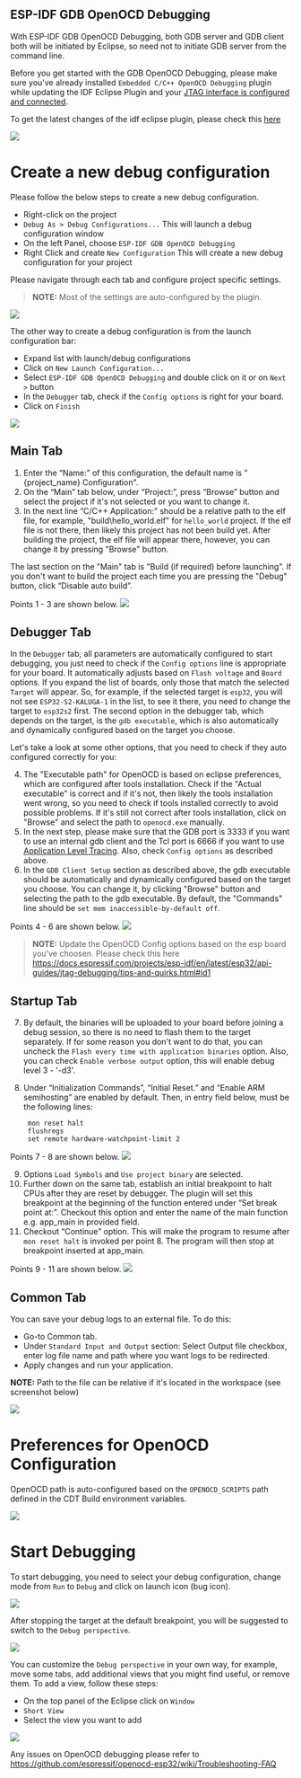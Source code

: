 ## ESP-IDF GDB OpenOCD Debugging
With ESP-IDF GDB OpenOCD Debugging, both GDB server and GDB client both will be initiated by Eclipse, so need not to initiate GDB server from the command line.

Before you get started with the GDB OpenOCD Debugging, please make sure you've already installed `Embedded C/C++ OpenOCD Debugging` plugin while updating the IDF Eclipse Plugin and your [JTAG interface is configured and connected](https://docs.espressif.com/projects/esp-idf/en/latest/esp32/api-guides/jtag-debugging/index.html#configure-and-connect-jtag-interface).

To get the latest changes of the idf eclipse plugin, please check this [here](https://github.com/espressif/idf-eclipse-plugin#GettingStarted)

![](images/OpenOCDDebug_1.png)

# Create a new debug configuration
Please follow the below steps to create a new debug configuration.
* Right-click on the project
* `Debug As > Debug Configurations...` This will launch a debug configuration window
* On the left Panel, choose `ESP-IDF GDB OpenOCD Debugging`
* Right Click and create `New Configuration` This will create a new debug configuration for your project

Please navigate through each tab and configure project specific settings. 
> **NOTE:**  Most of the settings are auto-configured by the plugin.

![](images/OpenOCDDebug_4.png)


The other way to create a debug configuration is from the launch configuration bar:
* Expand list with launch/debug configurations 
* Click on `New Launch Configuration...`
* Select `ESP-IDF GDB OpenOCD Debugging` and double click on it or on `Next >` button
* In the `Debugger` tab, check if the `Config options` is right for your board.
* Click on `Finish` 

![](images/OpenOCDDebug_9.png)
## Main Tab 
1. Enter the “Name:” of this configuration, the default name is "{project_name} Configuration".
2. On the “Main” tab below, under “Project:”, press “Browse” button and select the project if it's not selected or you want to change it.
3. In the next line “C/C++ Application:” should be a relative path to the elf file, for example, "build\hello_world.elf" for `hello_world` project. If the elf file is not there, then likely this project has not been build yet. After building the project, the elf file will appear there, however, you can change it by pressing "Browse" button.

The last section on the "Main" tab is "Build (if required) before launching". If you don't want to build the project each time you are pressing the "Debug" button, click “Disable auto build”.

Points 1 - 3 are shown below.
![](images/OpenOCDDebug_5.png)

## Debugger Tab
In the `Debugger` tab, all parameters are automatically configured to start debugging, you just need to check if the `Config options` line is appropriate for your board. It automatically adjusts based on `Flash voltage` and `Board` options. If you expand the list of boards, only those that match the selected `Target` will appear. So, for example, if the selected target is `esp32`, you will not see `ESP32-S2-KALUGA-1` in the list, to see it there, you need to change the target to `esp32s2` first. The second option in the debugger tab, which depends on the target, is the `gdb executable`, which is also automatically and dynamically configured based on the target you choose.

Let's take a look at some other options, that you need to check if they auto configured correctly for you:

4. The "Executable path" for OpenOCD is based on eclipse preferences, which are configured after tools installation. Check if the "Actual executable" is correct and if it's not, then likely the tools installation went wrong, so you need to check if tools installed correctly to avoid possible problems. If it's still not correct after tools installation, click on "Browse" and select the path to `openocd.exe` manually.
5. In the next step, please make sure that the GDB port is 3333 if you want to use an internal gdb client and the Tcl port is 6666 if you want to use [Application Level Tracing](https://github.com/espressif/idf-eclipse-plugin#application-level-tracing). Also, check `Config options` as described above.
6. In the `GDB Client Setup` section as described above, the gdb executable should be automatically and dynamically configured based on the target you choose. You can change it, by clicking "Browse" button and selecting the path to the gdb executable. By default, the "Commands" line should be `set mem inaccessible-by-default off`.

Points 4 - 6 are shown below.
![](images/OpenOCDDebug_6.png)

> **NOTE:**  Update the OpenOCD Config options based on the esp board you've choosen. Please check this here https://docs.espressif.com/projects/esp-idf/en/latest/esp32/api-guides/jtag-debugging/tips-and-quirks.html#id1

## Startup Tab

7. By default, the binaries will be uploaded to your board before joining a debug session, so there is no need to flash them to the target separately. If for some reason you don't want to do that, you can uncheck the `Flash every time with application binaries` option. Also, you can check `Enable verbose output` option, this will enable debug level 3 - '-d3'.
8. Under “Initialization Commands”,  “Initial Reset.” and “Enable ARM semihosting” are enabled by default. Then, in entry field below,  must be the following lines:

		mon reset halt
		flushregs
		set remote hardware-watchpoint-limit 2
Points 7 - 8 are shown below.
![](images/OpenOCDDebug_7.png)

9. Options `Load Symbols` and `Use project binary` are selected.
10. Further down on the same tab, establish an initial breakpoint to halt CPUs after they are reset by debugger. The plugin will set this breakpoint at the beginning of the function entered under “Set break point at:”. Checkout this option and enter the name of the main function e.g. app_main in provided field.
11. Checkout “Continue” option. This will make the program to resume after `mon reset halt` is invoked per point 8. The program will then stop at breakpoint inserted at app_main.

Points 9 - 11 are shown below.
![](images/OpenOCDDebug_8.png)

## Common Tab

You can save your debug logs to an external file. To do this:
* Go-to Common tab.
* Under `Standard Input and Output` section: Select Output file checkbox, enter log file name and path where you want logs to be redirected.
* Apply changes and run your application.

 **NOTE:** Path to the file can be relative if it's located in the workspace (see screenshot below)
 
 ![](images/OpenOCDDebug_13.png)
 
# Preferences for OpenOCD Configuration
OpenOCD path is auto-configured based on the `OPENOCD_SCRIPTS` path defined in the CDT Build environment variables.

![](images/OpenOCDDebug_2.png)
# Start Debugging

To start debugging, you need to select your debug configuration, change mode from `Run` to `Debug` and click on launch icon (bug icon).

![](images/OpenOCDDebug_10.png)

After stopping the target at the default breakpoint, you will be suggested to switch to the `Debug perspective`.

![](images/OpenOCDDebug_11.png)

You can customize the `Debug perspective` in your own way, for example, move some tabs, add additional views that you might find useful, or remove them. To add a view, follow these steps:
* On the top panel of the Eclipse click on `Window`
* `Short View`
* Select the view you want to add

![](images/OpenOCDDebug_12.png)

Any issues on OpenOCD debugging please refer to https://github.com/espressif/openocd-esp32/wiki/Troubleshooting-FAQ 
